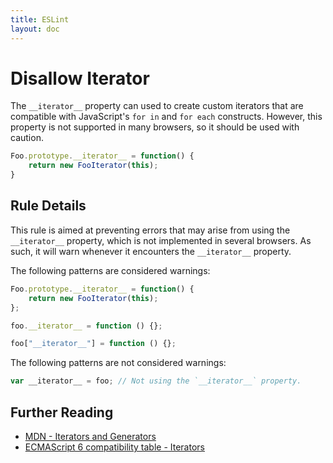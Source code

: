 ```yaml
---
title: ESLint
layout: doc
---
```

<!-- Note: No pull requests accepted for this file. See README.md in the root directory for details. -->
# Disallow Iterator

The `__iterator__` property can used to create custom iterators that are compatible with JavaScript's `for in` and `for each` constructs. However, this property is not supported in many browsers, so it should be used with caution.

```js
Foo.prototype.__iterator__ = function() {
    return new FooIterator(this);
}
```

## Rule Details

This rule is aimed at preventing errors that may arise from using the `__iterator__` property, which is not implemented in several browsers. As such, it will warn whenever it encounters the `__iterator__` property.

The following patterns are considered warnings:

```js
Foo.prototype.__iterator__ = function() {
    return new FooIterator(this);
};

foo.__iterator__ = function () {};

foo["__iterator__"] = function () {};

```

The following patterns are not considered warnings:

```js
var __iterator__ = foo; // Not using the `__iterator__` property.
```

## Further Reading

* [MDN - Iterators and Generators](https://developer.mozilla.org/en-US/docs/Web/JavaScript/Guide/Iterators_and_Generators)
* [ECMAScript 6 compatibility table - Iterators](http://kangax.github.io/es5-compat-table/es6/#Iterators)
